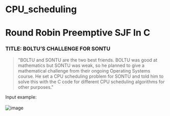 # CPU_scheduling
# Round Robin Preemptive SJF In C
### TITLE: BOLTU’S CHALLENGE FOR SONTU
> "BOLTU and SONTU are the two best friends. BOLTU was good at mathematics but SONTU was
weak, so he planned to give a mathematical challenge from their ongoing Operating Systems course.
He set a CPU scheduling problem for SONTU and told him to solve this with the C code for different
CPU scheduling algorithms for other purposes."
>
Input example:
<br/><br/>
![image](https://user-images.githubusercontent.com/59853499/196252187-17b26f30-1a74-480e-96b7-28e27d021c14.png)
